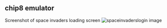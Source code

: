 ## chip8 emulator

Screenshot of space invaders loading screen
![spaceinvaderslogin image](https://user-images.githubusercontent.com/54121714/189797179-009b09fb-ae93-4352-8789-bd9876b75f4c.png)
